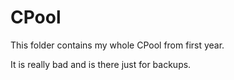 # CPool

This folder contains my whole CPool from first year.

It is really bad and is there just for backups.
